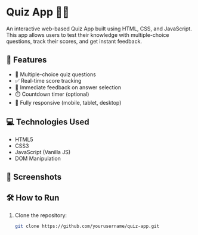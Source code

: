 # Quiz App 🧠✨

An interactive web-based Quiz App built using HTML, CSS, and JavaScript. This app allows users to test their knowledge with multiple-choice questions, track their scores, and get instant feedback.

## 🚀 Features

- 📝 Multiple-choice quiz questions
- ✅ Real-time score tracking
- 🔄 Immediate feedback on answer selection
- ⏱️ Countdown timer (optional)
- 📱 Fully responsive (mobile, tablet, desktop)

## 💻 Technologies Used

- HTML5
- CSS3
- JavaScript (Vanilla JS)
- DOM Manipulation

## 📸 Screenshots


## 🛠️ How to Run

1. Clone the repository:
   ```bash
   git clone https://github.com/yourusername/quiz-app.git
